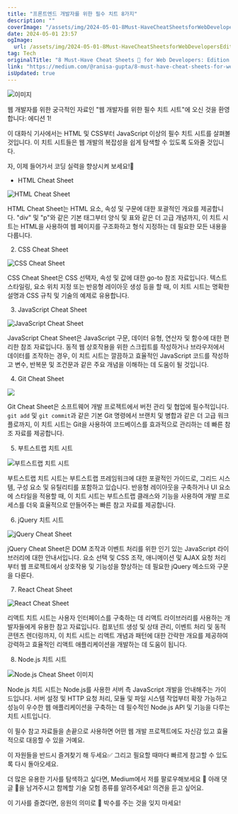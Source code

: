 ```yaml
---
title: "프론트엔드 개발자를 위한 필수 치트 8가지"
description: ""
coverImage: "/assets/img/2024-05-01-8Must-HaveCheatSheetsforWebDevelopersEdition1_0.png"
date: 2024-05-01 23:57
ogImage: 
  url: /assets/img/2024-05-01-8Must-HaveCheatSheetsforWebDevelopersEdition1_0.png
tag: Tech
originalTitle: "8 Must-Have Cheat Sheets 📝 for Web Developers: Edition 1"
link: "https://medium.com/@ranisa-gupta/8-must-have-cheat-sheets-for-web-developers-edition-1-2a0993bd5a9c"
isUpdated: true
---
```





![이미지](/assets/img/2024-05-01-8Must-HaveCheatSheetsforWebDevelopersEdition1_0.png)

웹 개발자를 위한 궁극적인 자료인 "웹 개발자를 위한 필수 치트 시트"에 오신 것을 환영합니다: 에디션 1!

이 대화식 기사에서는 HTML 및 CSS부터 JavaScript 이상의 필수 치트 시트를 살펴볼 것입니다. 이 치트 시트들은 웹 개발의 복잡성을 쉽게 탐색할 수 있도록 도와줄 것입니다.

자, 이제 들어가서 코딩 실력을 향상시켜 보세요!🤍

<div class="content-ad"></div>

- HTML Cheat Sheet

![HTML Cheat Sheet](/assets/img/2024-05-01-8Must-HaveCheatSheetsforWebDevelopersEdition1_1.png)

HTML Cheat Sheet는 HTML 요소, 속성 및 구문에 대한 포괄적인 개요를 제공합니다. "div" 및 "p"와 같은 기본 태그부터 양식 및 표와 같은 더 고급 개념까지, 이 치트 시트는 HTML을 사용하여 웹 페이지를 구조화하고 형식 지정하는 데 필요한 모든 내용을 다룹니다.

2. CSS Cheat Sheet

<div class="content-ad"></div>

![CSS Cheat Sheet](/assets/img/2024-05-01-8Must-HaveCheatSheetsforWebDevelopersEdition1_2.png)

CSS Cheat Sheet은 CSS 선택자, 속성 및 값에 대한 go-to 참조 자료입니다. 텍스트 스타일링, 요소 위치 지정 또는 반응형 레이아웃 생성 등을 할 때, 이 치트 시트는 명확한 설명과 CSS 규칙 및 기술의 예제로 유용합니다.

3. JavaScript Cheat Sheet

![JavaScript Cheat Sheet](/assets/img/2024-05-01-8Must-HaveCheatSheetsforWebDevelopersEdition1_3.png)

<div class="content-ad"></div>

JavaScript Cheat Sheet은 JavaScript 구문, 데이터 유형, 연산자 및 함수에 대한 편리한 참조 자료입니다. 동적 웹 상호작용을 위한 스크립트를 작성하거나 브라우저에서 데이터를 조작하는 경우, 이 치트 시트는 깔끔하고 효율적인 JavaScript 코드를 작성하고 변수, 반복문 및 조건문과 같은 주요 개념을 이해하는 데 도움이 될 것입니다.

4. Git Cheat Sheet

![](/assets/img/2024-05-01-8Must-HaveCheatSheetsforWebDevelopersEdition1_4.png)

Git Cheat Sheet은 소프트웨어 개발 프로젝트에서 버전 관리 및 협업에 필수적입니다. `git add` 및 `git commit`과 같은 기본 Git 명령에서 브랜치 및 병합과 같은 더 고급 워크플로까지, 이 치트 시트는 Git을 사용하여 코드베이스를 효과적으로 관리하는 데 빠른 참조 자료를 제공합니다.

<div class="content-ad"></div>

5. 부트스트랩 치트 시트

![부트스트랩 치트 시트](/assets/img/2024-05-01-8Must-HaveCheatSheetsforWebDevelopersEdition1_5.png)

부트스트랩 치트 시트는 부트스트랩 프레임워크에 대한 포괄적인 가이드로, 그리드 시스템, 구성 요소 및 유틸리티를 포함하고 있습니다. 반응형 레이아웃을 구축하거나 UI 요소에 스타일을 적용할 때, 이 치트 시트는 부트스트랩 클래스와 기능을 사용하여 개발 프로세스를 더욱 효율적으로 만들어주는 빠른 참고 자료를 제공합니다.

6. jQuery 치트 시트

<div class="content-ad"></div>


![jQuery Cheat Sheet](/assets/img/2024-05-01-8Must-HaveCheatSheetsforWebDevelopersEdition1_6.png)

jQuery Cheat Sheet은 DOM 조작과 이벤트 처리를 위한 인기 있는 JavaScript 라이브러리에 대한 안내서입니다. 요소 선택 및 CSS 조작, 애니메이션 및 AJAX 요청 처리부터 웹 프로젝트에서 상호작용 및 기능성을 향상하는 데 필요한 jQuery 메소드와 구문을 다룬다.

7. React Cheat Sheet

![React Cheat Sheet](/assets/img/2024-05-01-8Must-HaveCheatSheetsforWebDevelopersEdition1_7.png)

<div class="content-ad"></div>

리액트 치트 시트는 사용자 인터페이스를 구축하는 데 리액트 라이브러리를 사용하는 개발자들에게 유용한 참고 자료입니다. 컴포넌트 생성 및 상태 관리, 이벤트 처리 및 동적 콘텐츠 렌더링까지, 이 치트 시트는 리액트 개념과 패턴에 대한 간략한 개요를 제공하여 강력하고 효율적인 리액트 애플리케이션을 개발하는 데 도움이 됩니다.

8. Node.js 치트 시트

![Node.js Cheat Sheet 이미지](/assets/img/2024-05-01-8Must-HaveCheatSheetsforWebDevelopersEdition1_8.png)

Node.js 치트 시트는 Node.js를 사용한 서버 측 JavaScript 개발을 안내해주는 가이드입니다. 서버 설정 및 HTTP 요청 처리, 모듈 및 파일 시스템 작업부터 확장 가능하고 성능이 우수한 웹 애플리케이션을 구축하는 데 필수적인 Node.js API 및 기능을 다루는 치트 시트입니다.

<div class="content-ad"></div>

이 필수 참고 자료들을 손끝으로 사용하면 어떤 웹 개발 프로젝트에도 자신감 있고 효율적으로 대응할 수 있을 거예요.

이 자원들을 반드시 즐겨찾기 해 두세요✅ 그리고 필요할 때마다 빠르게 참고할 수 있도록 다시 돌아오세요.

더 많은 유용한 기사를 탐색하고 싶다면, Medium에서 저를 팔로우해보세요 🔗 아래 댓글 💬을 남겨주시고 함께할 기술 모험 종류를 알려주세요! 의견을 듣고 싶어요.

이 기사를 즐겼다면, 응원의 의미로 👏 박수를 주는 것을 잊지 마세요!